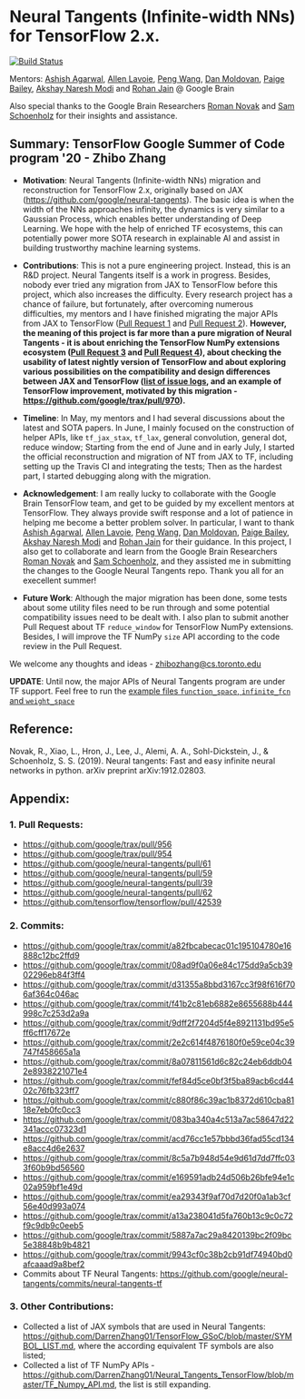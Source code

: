 # Neural Tangents (Infinite-width NNs) for TensorFlow 2.x.

[![Build Status](https://travis-ci.com/DarrenZhang01/TensorFlow_GSoC.svg?branch=master)](https://travis-ci.com/DarrenZhang01/TensorFlow_GSoC)

Mentors: [Ashish Agarwal](https://www.linkedin.com/in/ashish-agarwal-3932b764/), [Allen Lavoie](https://github.com/allenlavoie), [Peng Wang](https://github.com/wangpengmit), [Dan Moldovan](https://research.google/people/DanMoldovan/), [Paige Bailey](https://github.com/dynamicwebpaige), [Akshay Naresh Modi](https://github.com/akshaym) and [Rohan Jain](https://www.linkedin.com/in/rohan-jain-2aa1682/) @ Google Brain

Also special thanks to the Google Brain Researchers [Roman Novak](https://github.com/romanngg) and [Sam Schoenholz](https://github.com/sschoenholz) for their insights and assistance.

## Summary: TensorFlow Google Summer of Code program '20 - Zhibo Zhang

* <b>Motivation</b>: Neural Tangents (Infinite-width NNs) migration and reconstruction for TensorFlow 2.x, originally based on JAX (https://github.com/google/neural-tangents). The basic idea is when the width of the NNs approaches infinity, the dynamics is very similar to a Gaussian Process, which enables better understanding of Deep Learning. We hope with the help of enriched TF ecosystems, this can potentially power more SOTA research in explainable AI and assist in building trustworthy machine learning systems.

* <b>Contributions</b>: This is not a pure engineering project. Instead, this is an R\&D project. Neural Tangents itself is a work in progress. Besides, nobody ever tried any migration from JAX to TensorFlow before this project, which also increases the difficulty. Every research project has a chance of failure, but fortunately, after overcoming numerous difficulties, my mentors and I have finished migrating the major APIs from JAX to TensorFlow ([Pull Request 1](https://github.com/google/neural-tangents/pull/61) and [Pull Request 2](https://github.com/google/neural-tangents/pull/59)). <b>However, the meaning of this project is far more than a pure migration of Neural Tangents - it is about enriching the TensorFlow NumPy extensions ecosystem ([Pull Request 3](https://github.com/google/trax/pull/956) and [Pull Request 4](https://github.com/google/trax/pull/954)), about checking the usability of latest nightly version of TensorFlow and about exploring various possibilities on the compatibility and design differences between JAX and TensorFlow ([list of issue logs](https://github.com/DarrenZhang01/TensorFlow_GSoC/issues?q=is%3Aissue+is%3Aclosed), and an example of TensorFlow improvement, motivated by this migration - https://github.com/google/trax/pull/970).</b>

* <b>Timeline</b>:  In May, my mentors and I had several discussions about the latest and SOTA papers. In June, I mainly focused on the construction of helper APIs, like `tf_jax_stax`, `tf_lax`, general convolution, general dot, reduce window;
Starting from the end of June and in early July, I started the official reconstruction and migration of NT from JAX to TF, including setting up the Travis CI and integrating the tests; Then as the hardest part, I started debugging along with the migration.

* <b>Acknowledgement</b>: I am really lucky to collaborate with the Google Brain TensorFlow team, and get to be guided by my excellent mentors at TensorFlow. They always provide swift response and a lot of patience in helping me become a better problem solver. In particular, I want to thank [Ashish Agarwal](https://www.linkedin.com/in/ashish-agarwal-3932b764/), [Allen Lavoie](https://github.com/allenlavoie), [Peng Wang](https://github.com/wangpengmit), [Dan Moldovan](https://research.google/people/DanMoldovan/), [Paige Bailey](https://github.com/dynamicwebpaige), [Akshay Naresh Modi](https://github.com/akshaym) and [Rohan Jain](https://www.linkedin.com/in/rohan-jain-2aa1682/) for their guidance. In this project, I also get to collaborate and learn from the Google Brain Researchers [Roman Novak](https://github.com/romanngg) and [Sam Schoenholz](https://github.com/sschoenholz), and they assisted me in submitting the changes to the Google Neural Tangents repo. Thank you all for an execellent summer!

* <b>Future Work</b>: Although the major migration has been done, some tests about some utility files need to be run through and some potential compatibility issues need to be dealt with. I also plan to submit another Pull Request about TF `reduce_window` for TensorFlow NumPy extensions. Besides, I will improve the TF NumPy `size` API according to the code review in the Pull Request.

We welcome any thoughts and ideas - zhibozhang@cs.toronto.edu

<strong>UPDATE</strong>: Until now, the major APIs of Neural Tangents program are under TF support. Feel free to
run the [example files `function_space`, `infinite_fcn` and `weight_space`](https://github.com/DarrenZhang01/TensorFlow_GSoC/tree/master/neural-tangents/examples)


## Reference:

Novak, R., Xiao, L., Hron, J., Lee, J., Alemi, A. A., Sohl-Dickstein, J., & Schoenholz, S. S. (2019). Neural tangents: Fast and easy infinite neural networks in python. arXiv preprint arXiv:1912.02803.

## Appendix: 

### 1. Pull Requests:

- https://github.com/google/trax/pull/956
- https://github.com/google/trax/pull/954
- https://github.com/google/neural-tangents/pull/61
- https://github.com/google/neural-tangents/pull/59
- https://github.com/google/neural-tangents/pull/39
- https://github.com/google/neural-tangents/pull/62
- https://github.com/tensorflow/tensorflow/pull/42539

### 2. Commits:
- https://github.com/google/trax/commit/a82fbcabecac01c195104780e16888c12bc2ffd9
- https://github.com/google/trax/commit/08ad9f0a06e84c175dd9a5cb3902296eb84f3ff4
- https://github.com/google/trax/commit/d31355a8bbd3167cc3f98f616f706af364c046ac
- https://github.com/google/trax/commit/f41b2c81eb6882e8655688b444998c7c253d2a9a
- https://github.com/google/trax/commit/9dff2f7204d5f4e8921131bd95e5ff6cff17672e
- https://github.com/google/trax/commit/2e2c614f4876180f0e59ce04c39747f458665a1a
- https://github.com/google/trax/commit/8a07811561d6c82c24eb6ddb042e8938221071e4
- https://github.com/google/trax/commit/fef84d5ce0bf3f5ba89acb6cd4402c76fb323ff7
- https://github.com/google/trax/commit/c880f86c39ac1b8372d610cba8118e7eb0fc0cc3
- https://github.com/google/trax/commit/083ba340a4c513a7ac58647d22341accc07323d1
- https://github.com/google/trax/commit/acd76cc1e57bbbd36fad55cd134e8acc4d6e2637
- https://github.com/google/trax/commit/8c5a7b948d54e9d61d7dd7ffc033f60b9bd56560
- https://github.com/google/trax/commit/e169591adb24d506b26bfe94e1c02a959bf1e49d
- https://github.com/google/trax/commit/ea29343f9af70d7d20f0a1ab3cf56e40d993a074
- https://github.com/google/trax/commit/a13a238041d5fa760b13c9c0c72f9c9db9c0eeb5
- https://github.com/google/trax/commit/5887a7ac29a8420139bc2f09bc5e38848b9b4821
- https://github.com/google/trax/commit/9943cf0c38b2cb91df74940bd0afcaaad9a8bef2
- Commits about TF Neural Tangents: https://github.com/google/neural-tangents/commits/neural-tangents-tf


### 3. Other Contributions:
- Collected a list of JAX symbols that are used in Neural Tangents: https://github.com/DarrenZhang01/TensorFlow_GSoC/blob/master/SYMBOL_LIST.md, where the according equivalent TF symbols are also listed;
- Collected a list of TF NumPy APIs - https://github.com/DarrenZhang01/Neural_Tangents_TensorFlow/blob/master/TF_Numpy_API.md, the list is still expanding.




